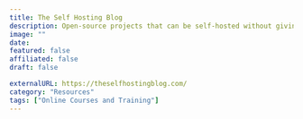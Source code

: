 ```yaml
---
title: The Self Hosting Blog
description: Open-source projects that can be self-hosted without giving up privacy or locking you into a service you don't control.
image: ""
date: 
featured: false
affiliated: false
draft: false

externalURL: https://theselfhostingblog.com/
category: "Resources"
tags: ["Online Courses and Training"]
---
```

